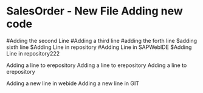 # SalesOrder - New File Adding new code
#Adding the second Line
#Adding a third line
#adding the forth line
$adding sixth line
$Adding Line in repository
#Adding Line in SAPWebIDE
$Adding Line in repository222


Adding a line to erepository
Adding a line to erepository
Adding a line to erepository



Adding a new line in webide
Adding a new line in GIT
